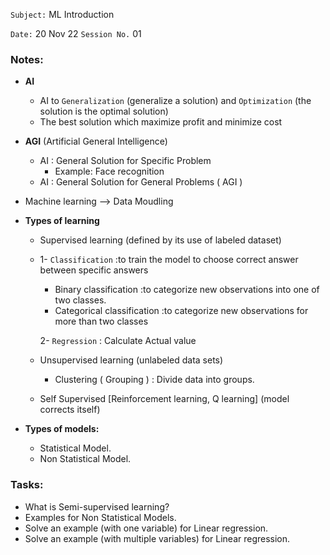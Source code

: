 `Subject:` ML Introduction  

 `Date:` 20 Nov 22 `Session No.` 01

### Notes:

- **AI**

  - AI to `Generalization` (generalize a solution) and `Optimization` (the solution is the optimal solution)
  - The best solution which maximize profit and minimize cost

- **AGI** (Artificial General Intelligence)

  - AI : General Solution for Specific Problem
    - Example: Face recognition
  - AI : General Solution for General Problems ( AGI )

- Machine learning --> Data Moudling

- **Types of learning**

  - Supervised learning (defined by its use of labeled dataset)

  - 1- `Classification` :to train the model to choose correct answer between specific answers

    - Binary classification :to categorize new observations into one of two classes.
    - Categorical classification :to categorize new observations for more than two classes

    2- `Regression` : Calculate Actual value

  - Unsupervised learning (unlabeled data sets)

    - Clustering ( Grouping ) : Divide data into groups.

  - Self Supervised [Reinforcement learning, Q learning] (model corrects itself)

- **Types of models:**

  - Statistical Model.
  - Non Statistical Model.


### Tasks:

- What is Semi-supervised learning?
- Examples for Non Statistical Models.
- Solve an example (with one variable) for Linear regression.
- Solve an example (with multiple variables) for Linear regression.
